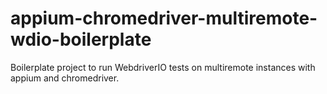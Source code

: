 # appium-chromedriver-multiremote-wdio-boilerplate
Boilerplate project to run WebdriverIO tests on multiremote instances with appium and chromedriver.
